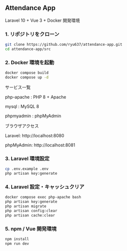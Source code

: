 ## Attendance App

Laravel 10 + Vue 3 + Docker 開発環境

### 1. リポジトリをクローン
```bash
git clone https://github.com/ryu637/attendance-app.git
cd attendance-app/src
```

### 2. Docker 環境を起動
```bash
docker compose build
docker compose up -d
```

サービス一覧

php-apache : PHP 8 + Apache

mysql : MySQL 8

phpmyadmin : phpMyAdmin

ブラウザアクセス

Laravel: http://localhost:8080

phpMyAdmin: http://localhost:8081

### 3. Laravel 環境設定
```bash
cp .env.example .env
php artisan key:generate
```

### 4. Laravel 設定・キャッシュクリア
```bash
docker compose exec php-apache bash
php artisan key:generate
php artisan migrate
php artisan config:clear
php artisan cache:clear
```

### 5. npm / Vue 開発環境
```bash
npm install
npm run dev
```